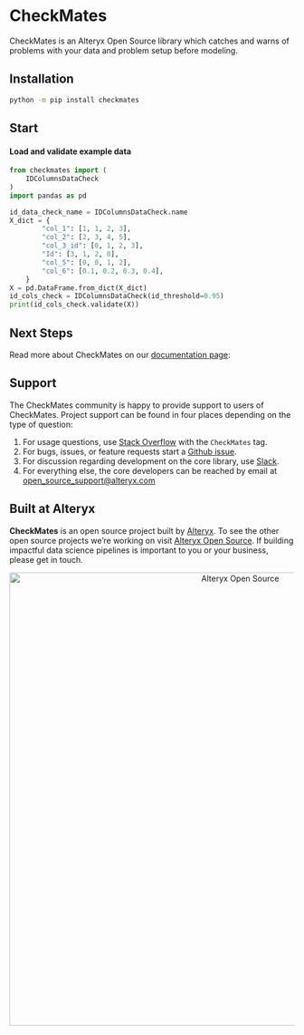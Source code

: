 # CheckMates

CheckMates is an Alteryx Open Source library which catches and warns of problems with your data and problem setup before modeling.

## Installation
```bash
python -m pip install checkmates
```
## Start
#### Load and validate example data
```python
from checkmates import (
    IDColumnsDataCheck
)
import pandas as pd

id_data_check_name = IDColumnsDataCheck.name
X_dict = {
        "col_1": [1, 1, 2, 3],
        "col_2": [2, 3, 4, 5],
        "col_3_id": [0, 1, 2, 3],
        "Id": [3, 1, 2, 0],
        "col_5": [0, 0, 1, 2],
        "col_6": [0.1, 0.2, 0.3, 0.4],
    }
X = pd.DataFrame.from_dict(X_dict)
id_cols_check = IDColumnsDataCheck(id_threshold=0.95)
print(id_cols_check.validate(X))
```

## Next Steps

Read more about CheckMates on our [documentation page](#):

## Support

The CheckMates community is happy to provide support to users of CheckMates. Project support can be found in four places depending on the type of question:
1. For usage questions, use [Stack Overflow](#) with the `CheckMates` tag.
2. For bugs, issues, or feature requests start a [Github issue](#).
3. For discussion regarding development on the core library, use [Slack](#).
4. For everything else, the core developers can be reached by email at open_source_support@alteryx.com

## Built at Alteryx

**CheckMates** is an open source project built by [Alteryx](https://www.alteryx.com). To see the other open source projects we’re working on visit [Alteryx Open Source](https://www.alteryx.com/open-source). If building impactful data science pipelines is important to you or your business, please get in touch.

<p align="center">
  <a href="https://www.alteryx.com/open-source">
    <img src="https://alteryx-oss-web-images.s3.amazonaws.com/OpenSource_Logo-01.png" alt="Alteryx Open Source" width="800"/>
  </a>
</p>
